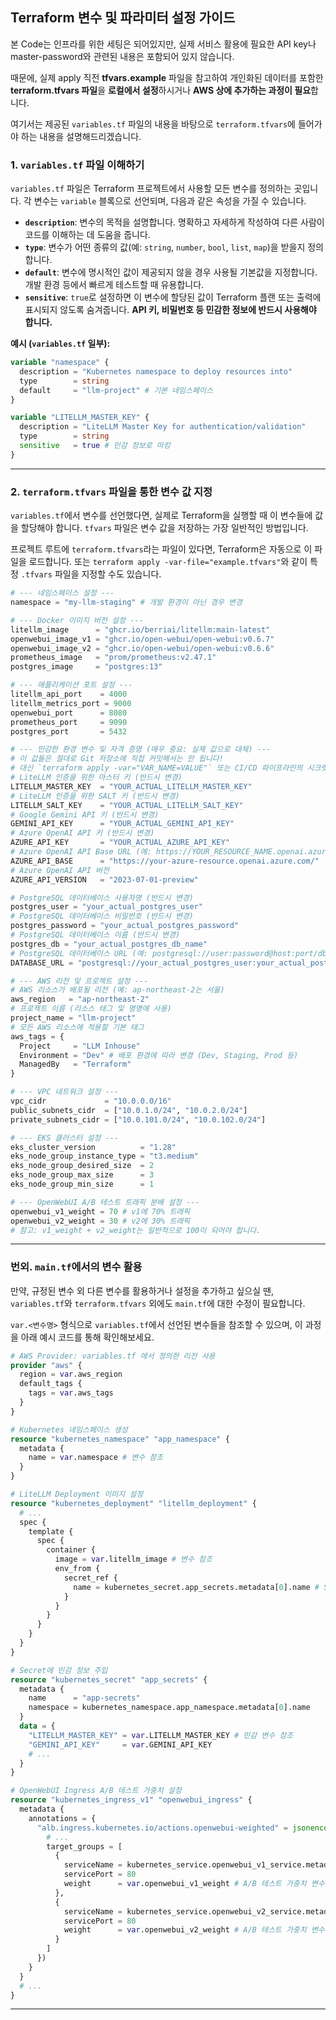 ## Terraform 변수 및 파라미터 설정 가이드

본 Code는 인프라를 위한 세팅은 되어있지만, 실제 서비스 활용에 필요한 API key나 master-password와 관련된 내용은 포함되어 있지 않습니다.

때문에, 실제 apply 직전 **tfvars.example** 파일을 참고하여 개인화된 데이터를 포함한 **terraform.tfvars 파일**을 **로컬에서 설정**하시거나 **AWS 상에 추가하는 과정이 필요**합니다.   

여기서는 제공된 `variables.tf` 파일의 내용을 바탕으로 `terraform.tfvars`에 들어가야 하는 내용을 설명해드리겠습니다.

### 1. `variables.tf` 파일 이해하기

`variables.tf` 파일은 Terraform 프로젝트에서 사용할 모든 변수를 정의하는 곳입니다. 각 변수는 `variable` 블록으로 선언되며, 다음과 같은 속성을 가질 수 있습니다.

* **`description`**: 변수의 목적을 설명합니다. 명확하고 자세하게 작성하여 다른 사람이 코드를 이해하는 데 도움을 줍니다.
* **`type`**: 변수가 어떤 종류의 값(예: `string`, `number`, `bool`, `list`, `map`)을 받을지 정의합니다.
* **`default`**: 변수에 명시적인 값이 제공되지 않을 경우 사용될 기본값을 지정합니다. 개발 환경 등에서 빠르게 테스트할 때 유용합니다.
* **`sensitive`**: `true`로 설정하면 이 변수에 할당된 값이 Terraform 플랜 또는 출력에 표시되지 않도록 숨겨줍니다. **API 키, 비밀번호 등 민감한 정보에 반드시 사용해야 합니다.**

**예시 (`variables.tf` 일부):**

```terraform
variable "namespace" {
  description = "Kubernetes namespace to deploy resources into"
  type        = string
  default     = "llm-project" # 기본 네임스페이스
}

variable "LITELLM_MASTER_KEY" {
  description = "LiteLLM Master Key for authentication/validation"
  type        = string
  sensitive   = true # 민감 정보로 마킹
}
```

---

### 2. `terraform.tfvars` 파일을 통한 변수 값 지정

`variables.tf`에서 변수를 선언했다면, 실제로 Terraform을 실행할 때 이 변수들에 값을 할당해야 합니다. `tfvars` 파일은 변수 값을 저장하는 가장 일반적인 방법입니다.

프로젝트 루트에 `terraform.tfvars`라는 파일이 있다면, Terraform은 자동으로 이 파일을 로드합니다. 또는 `terraform apply -var-file="example.tfvars"`와 같이 특정 `.tfvars` 파일을 지정할 수도 있습니다.

```terraform
# --- 네임스페이스 설정 ---
namespace = "my-llm-staging" # 개발 환경이 아닌 경우 변경

# --- Docker 이미지 버전 설정 ---
litellm_image      = "ghcr.io/berriai/litellm:main-latest"
openwebui_image_v1 = "ghcr.io/open-webui/open-webui:v0.6.7"
openwebui_image_v2 = "ghcr.io/open-webui/open-webui:v0.6.6"
prometheus_image   = "prom/prometheus:v2.47.1"
postgres_image     = "postgres:13"

# --- 애플리케이션 포트 설정 ---
litellm_api_port    = 4000
litellm_metrics_port = 9000
openwebui_port      = 8080
prometheus_port     = 9090
postgres_port       = 5432

# --- 민감한 환경 변수 및 자격 증명 (매우 중요: 실제 값으로 대체) ---
# 이 값들은 절대로 Git 저장소에 직접 커밋해서는 안 됩니다!
# 대신 `terraform apply -var="VAR_NAME=VALUE"` 또는 CI/CD 파이프라인의 시크릿 관리 기능을 사용하세요.
# LiteLLM 인증을 위한 마스터 키 (반드시 변경)
LITELLM_MASTER_KEY  = "YOUR_ACTUAL_LITELLM_MASTER_KEY"
# LiteLLM 인증을 위한 SALT 키 (반드시 변경)
LITELLM_SALT_KEY    = "YOUR_ACTUAL_LITELLM_SALT_KEY"
# Google Gemini API 키 (반드시 변경)
GEMINI_API_KEY      = "YOUR_ACTUAL_GEMINI_API_KEY"
# Azure OpenAI API 키 (반드시 변경)
AZURE_API_KEY       = "YOUR_ACTUAL_AZURE_API_KEY"
# Azure OpenAI API Base URL (예: https://YOUR_RESOURCE_NAME.openai.azure.com/)
AZURE_API_BASE      = "https://your-azure-resource.openai.azure.com/"
# Azure OpenAI API 버전
AZURE_API_VERSION   = "2023-07-01-preview"

# PostgreSQL 데이터베이스 사용자명 (반드시 변경)
postgres_user = "your_actual_postgres_user"
# PostgreSQL 데이터베이스 비밀번호 (반드시 변경)
postgres_password = "your_actual_postgres_password"
# PostgreSQL 데이터베이스 이름 (반드시 변경)
postgres_db = "your_actual_postgres_db_name"
# PostgreSQL 데이터베이스 URL (예: postgresql://user:password@host:port/db)
DATABASE_URL = "postgresql://your_actual_postgres_user:your_actual_postgres_password@postgres-service:5432/your_actual_postgres_db_name"

# --- AWS 리전 및 프로젝트 설정 ---
# AWS 리소스가 배포될 리전 (예: ap-northeast-2는 서울)
aws_region   = "ap-northeast-2"
# 프로젝트 이름 (리소스 태그 및 명명에 사용)
project_name = "llm-project"
# 모든 AWS 리소스에 적용할 기본 태그
aws_tags = {
  Project     = "LLM Inhouse"
  Environment = "Dev" # 배포 환경에 따라 변경 (Dev, Staging, Prod 등)
  ManagedBy   = "Terraform"
}

# --- VPC 네트워크 설정 ---
vpc_cidr             = "10.0.0.0/16"
public_subnets_cidr  = ["10.0.1.0/24", "10.0.2.0/24"]
private_subnets_cidr = ["10.0.101.0/24", "10.0.102.0/24"]

# --- EKS 클러스터 설정 ---
eks_cluster_version          = "1.28"
eks_node_group_instance_type = "t3.medium"
eks_node_group_desired_size  = 2
eks_node_group_max_size      = 3
eks_node_group_min_size      = 1

# --- OpenWebUI A/B 테스트 트래픽 분배 설정 ---
openwebui_v1_weight = 70 # v1에 70% 트래픽
openwebui_v2_weight = 30 # v2에 30% 트래픽
# 참고: v1_weight + v2_weight는 일반적으로 100이 되어야 합니다.
```

---

### 번외. `main.tf`에서의 변수 활용

만약, 규정된 변수 외 다른 변수를 활용하거나 설정을 추가하고 싶으실 땐, `variables.tf`와 `terraform.tfvars` 외에도 `main.tf`에 대한 수정이 필요합니다.   


`var.<변수명>` 형식으로 `variables.tf`에서 선언된 변수들을 참조할 수 있으며, 이 과정을 아래 예시 코드를 통해 확인해보세요.

```terraform
# AWS Provider: variables.tf 에서 정의한 리전 사용
provider "aws" {
  region = var.aws_region
  default_tags {
    tags = var.aws_tags
  }
}

# Kubernetes 네임스페이스 생성
resource "kubernetes_namespace" "app_namespace" {
  metadata {
    name = var.namespace # 변수 참조
  }
}

# LiteLLM Deployment 이미지 설정
resource "kubernetes_deployment" "litellm_deployment" {
  # ...
  spec {
    template {
      spec {
        container {
          image = var.litellm_image # 변수 참조
          env_from {
            secret_ref {
              name = kubernetes_secret.app_secrets.metadata[0].name # Secret 참조
            }
          }
        }
      }
    }
  }
}

# Secret에 민감 정보 주입
resource "kubernetes_secret" "app_secrets" {
  metadata {
    name      = "app-secrets"
    namespace = kubernetes_namespace.app_namespace.metadata[0].name
  }
  data = {
    "LITELLM_MASTER_KEY" = var.LITELLM_MASTER_KEY # 민감 변수 참조
    "GEMINI_API_KEY"     = var.GEMINI_API_KEY
    # ...
  }
}

# OpenWebUI Ingress A/B 테스트 가중치 설정
resource "kubernetes_ingress_v1" "openwebui_ingress" {
  metadata {
    annotations = {
      "alb.ingress.kubernetes.io/actions.openwebui-weighted" = jsonencode({
        # ...
        target_groups = [
          {
            serviceName = kubernetes_service.openwebui_v1_service.metadata[0].name
            servicePort = 80
            weight      = var.openwebui_v1_weight # A/B 테스트 가중치 변수 참조
          },
          {
            serviceName = kubernetes_service.openwebui_v2_service.metadata[0].name
            servicePort = 80
            weight      = var.openwebui_v2_weight # A/B 테스트 가중치 변수 참조
          }
        ]
      })
    }
  }
  # ...
}
```

---

```
